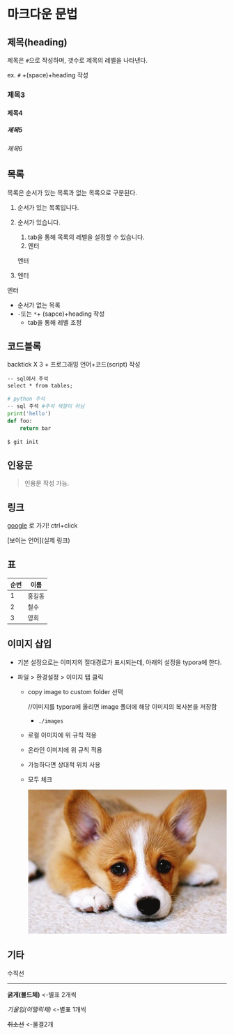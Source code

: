 # 마크다운 문법

## 제목(heading)

제목은 `#`으로 작성하며, 갯수로 제목의 레벨을 나타낸다.

ex. `#` +(space)+heading 작성

### 제목3

#### 제목4

##### 제목5

###### 제목6



## 목록

목록은 순서가 있는 목록과 없는 목록으로 구분된다.

1. 순서가 있는 목록입니다.

2. 순서가 있습니다.

   1. tab을 통해 목록의 레벨을 설정할 수 있습니다.
   2. 엔터

   엔터

3. 엔터

엔터

* 순서가 없는 목록
* `-`또는 `*`+ (sapce)+heading 작성
  - tab을 통해 레벨 조정

## 코드블록

backtick X 3 + 프로그래밍 언어+코드(script) 작성

```mysql
-- sql에서 주석
select * from tables;
```

```python
# python 주석
-- sql 주석 #주석 색깔이 아님
print('hello')
def foo:
    return bar
```

```bash
$ git init
```

## 인용문

> 인용문 작성 가능.

## 링크

[google](https://google.com) 로 가기! ctrl+click

[보이는 언어](실제 링크) 

## 표

| 순번 | 이름   |
| ---- | ------ |
| 1    | 홍길동 |
| 2    | 철수   |
| 3    | 영희   |

## 이미지 삽입





- 기본 설정으로는 이미지의 절대경로가 표시되는데, 아래의 설정을 typora에 한다.

- 파일 >  환경설정 > 이미지 탭 클릭

  - copy image to custom folder 선택 

    //이미지를 typora에 올리면 image 폴더에 해당 이미지의 복사본을 저장함

    - `./images`

  - 로컬 이미지에 위 규칙 적용

  - 온라인 이미지에 위 규칙 적용

  - 가능하다면 상대적 위치 사용

  - 모두 체크

    ![doggy](images/doggy.png)

## 기타

수직선 

--------

**굵게(볼드체)**  <-별표 2개씩

*기울임(이탤릭체)*  <-별표 1개씩

~~취소선~~  <-물결2개





